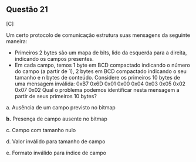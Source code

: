 

## Questão 21
[C]

Um certo protocolo de comunicação estrutura suas mensagens da seguinte maneira:
- Primeiros 2 bytes são um mapa de bits, lido da esquerda para a direita, indicando os campos presentes.
- Em cada campo, temos 1 byte em BCD compactado indicando o número do campo (a partir de 1), 2 bytes em BCD compactado indicando o seu tamanho e n bytes de conteúdo.
Considere os primeiros 10 bytes de uma mensagem inválida:
0xB7 0x6D 0x01 0x00 0x04 0x03 0x05 0x02 0x07 0x02
Qual o problema podemos identificar nesta mensagem a partir de seus primeiros 10 bytes?

a. Ausência de um campo previsto no bitmap

**b.** Presença de campo ausente no bitmap

c. Campo com tamanho nulo

d. Valor inválido para tamanho de campo

e. Formato inválido para índice de campo



